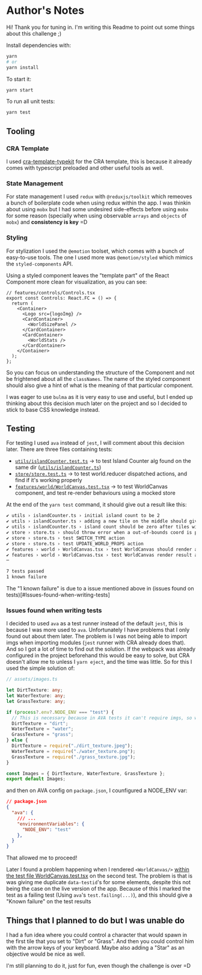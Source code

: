 # Author's Notes

Hi! Thank you for tuning in.
I'm writing this Readme to point out some things about this challenge ;)

Install dependencies with:
```bash
yarn
# or
yarn install
```

To start it:
```bash
yarn start
```

To run all unit tests:
```bash
yarn test
```

## Tooling

### CRA Template

I used [cra-template-typekit](https://github.com/rrebase/cra-template-typekit) for the CRA template, this is because it already comes with typescript preloaded and other useful tools as well.
### State Management

For state management I used `redux` with `@reduxjs/toolkit` which remeoves a bunch of boilerplate code when using redux within the app.
I was thinkin about using `mobx` but I had some undesired side-effects before using `mobx` for some reason (specially when using observable `arrays` and `objects` of `mobx`) and **consistency is key** =D

### Styling

For stylization I used the `@emotion` toolset, which comes with a bunch of easy-to-use tools.
The one I used more was `@emotion/styled` which mimics the `styled-components` API.

Using a styled component leaves the "template part" of the React Component more clean for visualization, as you can see:
```tsx
// features/controls/Controls.tsx
export const Controls: React.FC = () => {
  return (
    <Container>
      <Logo src={logoImg} />
      <CardContainer>
        <WorldSizePanel />
      </CardContainer>
      <CardContainer>
        <WorldStats />
      </CardContainer>
    </Container>
  );
};
```
So you can focus on understanding the structure of the Component and not be frightened about all the `classNames`. The name of the styled component should also give a hint of what is the meaning of that particular component.

I was eager to use `bulma` as it is very easy to use and useful, but I ended up thinking about this decision much later on the project and so I decided to stick to base CSS knowledge instead.

## Testing

For testing I used `ava` instead of `jest`, I will comment about this decision later.
There are three files containing tests:

- [`utils/islandCounter.test.ts`](./src/utils/islandCounter.test.ts) -> to test Island Counter alg found on the same dir ([`utils/islandCounter.ts`](./src/utils/islandCounter.ts))
- [`store/store.test.ts`](./src/store/store.test.ts) -> to test world.reducer dispatched actions, and find if it's working properly 
- [`features/world/WorldCanvas.test.tsx`](./src/features/world/WorldCanvas.test.ts) -> to test WorldCanvas component, and test re-render behaviours using a mocked store

At the end of the `yarn test` command, it should give out a result like this:

```bash
✔ utils › islandCounter.ts › initial island count to be 2
✔ utils › islandCounter.ts › adding a new tile on the middle should give only a single island
✔ utils › islandCounter.ts › island count should be zero after tiles within X=2 got pruned
✔ store › store.ts › should throw error when a out-of-bounds coord is provided
✔ store › store.ts › test SWITCH_TYPE action
✔ store › store.ts › test UPDATE_WORLD_PROPS action
✔ features › world › WorldCanvas.tsx › test WorldCanvas should render all items
✔ features › world › WorldCanvas.tsx › test WorldCanvas render result after worldSize is reduced
─

7 tests passed
1 known failure
```

The "1 known failure" is due to a issue mentioned above in (issues found on tests)[#Issues-found-when-writing-tests]

### Issues found when writing tests

I decided to used `ava` as a test runner instead of the default `jest`, this is because I was more used to `ava`.
Unfortunately I have problems that I only found out about them later. The problem is I was not being able to import imgs when importing modules (`jest` runner with CRA already does that). And so I got a lot of time to find out the solution.
If the webpack was already configured in the project beforehand this would be easy to solve, but CRA doesn't allow me to unless I `yarn eject`, and the time was little.
So for this I used the simple solution of:

```ts 
// assets/images.ts

let DirtTexture: any;
let WaterTexture: any;
let GrassTexture: any;

if (process?.env?.NODE_ENV === "test") {
  // This is necessary because in AVA tests it can't require imgs, so we mock them
  DirtTexture = "dirt";
  WaterTexture = "water";
  GrassTexture = "grass";
} else {
  DirtTexture = require("./dirt_texture.jpeg");
  WaterTexture = require("./water_texture.png");
  GrassTexture = require("./grass_texture.jpg");
}

const Images = { DirtTexture, WaterTexture, GrassTexture };
export default Images;
```

and then on AVA config on `package.json`, I counfigured a NODE_ENV var:

```json
// package.json
{
  "ava": {
    /// ...
    "environmentVariables": {
      "NODE_ENV": "test"
    },
  }
}
```

That allowed me to proceed!

Later I found a problem happening when I rendered `<WorldCanvas/>` [within the test file WorldCanvas.test.tsx](./src/features/world/WorldCanvas.test.tsx)
on the second test. The problem is that is was giving me duplicate `data-testid`'s for some elements, despite this not being the case on the live version of the app.
Because of this I marked the test as a failing test (Using `ava`'s `test.failing(...)`), and this should give a "Known failure" on the test results

## Things that I planned to do but I was unable do

I had a fun idea where you could control a character that would spawn in the first tile that you set to "Dirt" or "Grass". And then you could control him with the arrow keys of your keyboard.
Maybe also adding a "Star" as an objective would be nice as well.

I'm still planning to do it, just for fun, even though the challenge is over =D